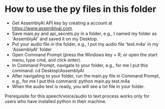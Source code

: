 # How to use the py files in this folder
* Get AssemblyAI API key by creating a account at https://www.assemblyai.com.
* Save main.py and api_secrets.py in a folder, e.g., I named my folder as 'AssemblyAI' and saved it on my Desktop.
* Put your audio file in the folder, e.g., I put my audio file 'test.m4a' in my 'AssemblyAI' folder
* Open Command Prompt (press the Windows key + R; or open the start menu, type cmd, and click enter).
* In Command Prompt, navigate to your folder, e.g., for me I put this command: cd Desktop\AssemblyAI
* After navigating to your folder, run the main.py file in Command Prompt, e.g., for me I put this command: python main.py test.m4a
* When the audio text is ready, you will see a txt file in your folder.

Prerequisite for this speech/voice/audio to text process works only for users who have installed python in their machine.

